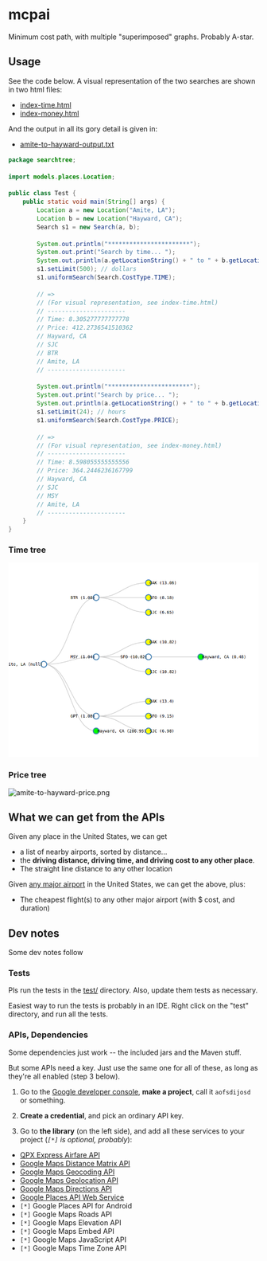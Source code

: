 # mcpai

Minimum cost path, with multiple "superimposed" graphs. Probably
A-star.

## Usage

See the code below. A visual representation of the two searches are
shown in two html files:

- [index-time.html](index-time.html)
- [index-money.html](index-money.html)

And the output in all its gory detail is given in:

- [amite-to-hayward-output.txt](amite-to-hayward-output.txt)

```java
package searchtree;

import models.places.Location;

public class Test {
    public static void main(String[] args) {
        Location a = new Location("Amite, LA");
        Location b = new Location("Hayward, CA");
        Search s1 = new Search(a, b);
    
        System.out.println("***********************");
        System.out.print("Search by time... ");
        System.out.println(a.getLocationString() + " to " + b.getLocationString());
        s1.setLimit(500); // dollars
        s1.uniformSearch(Search.CostType.TIME);
        
        // => 
        // (For visual representation, see index-time.html)
        // ----------------------
        // Time: 8.305277777777778
        // Price: 412.2736541510362
        // Hayward, CA
        // SJC
        // BTR
        // Amite, LA
        // ----------------------
        
        System.out.println("***********************");
        System.out.print("Search by price... ");
        System.out.println(a.getLocationString() + " to " + b.getLocationString());
        s1.setLimit(24); // hours
        s1.uniformSearch(Search.CostType.PRICE);
    
        // => 
        // (For visual representation, see index-money.html)
        // ----------------------
        // Time: 8.598055555555556
        // Price: 364.2446236167799
        // Hayward, CA
        // SJC
        // MSY
        // Amite, LA
        // ----------------------
    }
}
```

### Time tree

![amite-to-hayward-time.png](amite-to-hayward-time.png)

### Price tree

![amite-to-hayward-price.png](amite-to-hayward-price.png)


## What we can get from the APIs

Given any place in the United States, we can get 

- a list of nearby airports, sorted by distance...
- the **driving distance, driving time, and driving cost
  to any other place**.
- The straight line distance to any other location

Given [any major airport](python/major-airports-only.xlsx) in the 
United States, we can get the above, plus:

- The cheapest flight(s) to any other major airport (with $ cost, and duration)

## Dev notes

Some dev notes follow

### Tests

Pls run the tests in the [test/](test/) directory. Also, update them
tests as necessary.

Easiest way to run the tests is probably in an IDE. Right click on
the "test" directory, and run all the tests.

### APIs, Dependencies

Some dependencies just work -- the included jars and the Maven
stuff.

But some APIs need a key. Just use the same one for all of these, as
long as they're all enabled (step 3 below). 

1. Go to the [Google developer console], **make a project**, call it
   `aofsdijosd` or something.

2. **Create a credential**, and pick an ordinary API key.

3. Go to **the library** (on the left side), and add all these
   services to your project (_`[*]` is optional, probably_):

  + [QPX Express Airfare API](https://console.developers.google.com/apis/api/qpxexpress-json.googleapis.com/)
  + [Google Maps Distance Matrix API](https://console.developers.google.com/apis/api/distance_matrix_backend/)
  + [Google Maps Geocoding API](https://console.developers.google.com/apis/api/geocoding_backend/)
  + [Google Maps Geolocation API](https://console.developers.google.com/apis/api/geolocation/)
  + [Google Maps Directions API](https://console.developers.google.com/apis/api/directions_backend/)
  + [Google Places API Web Service](https://console.developers.google.com/apis/api/places_backend/overview?project=ogretitus)
  + `[*]` Google Places API for Android
  + `[*]` Google Maps Roads API
  + `[*]` Google Maps Elevation API
  + `[*]` Google Maps Embed API
  + `[*]` Google Maps JavaScript API
  + `[*]` Google Maps Time Zone API

[Google developer console]: https://console.developers.google.com/apis/

